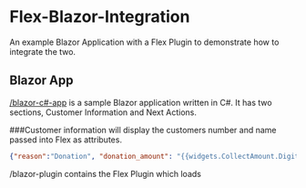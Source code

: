 # Flex-Blazor-Integration
An example Blazor Application with a Flex Plugin to demonstrate how to integrate the two. 

## Blazor App
[/blazor-c#-app](/blazor-c#-app) is a sample Blazor application written in C#. It has two sections, Customer Information and Next Actions. 

###Customer information 
will display the customers number and name passed into Flex as attributes. 
```json
{"reason":"Donation", "donation_amount": "{{widgets.CollectAmount.Digits}}", "customer": "{{trigger.parent.parameters.customer_name}} ", "phone": "{{flow.channel.address}}"}
```


/blazor-plugin contains the Flex Plugin which loads

